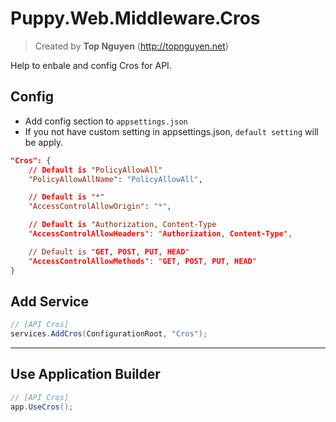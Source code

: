 ﻿# Puppy.Web.Middleware.Cros
> Created by **Top Nguyen** (http://topnguyen.net)

Help to enbale and config Cros for API.

## Config
- Add config section to `appsettings.json`
- If you not have custom setting in appsettings.json, `default setting` will be apply.

```json
"Cros": {
    // Default is "PolicyAllowAll"
    "PolicyAllowAllName": "PolicyAllowAll",

    // Default is "*"
    "AccessControlAllowOrigin": "*",

    // Default is "Authorization, Content-Type
    "AccessControlAllowHeaders": "Authorization, Content-Type",

    // Default is "GET, POST, PUT, HEAD"
    "AccessControlAllowMethods": "GET, POST, PUT, HEAD"
}
```

## Add Service

```csharp
// [API Cros]
services.AddCros(ConfigurationRoot, "Cros");
```

---

## Use Application Builder

```csharp
// [API Cros]
app.UseCros();
```